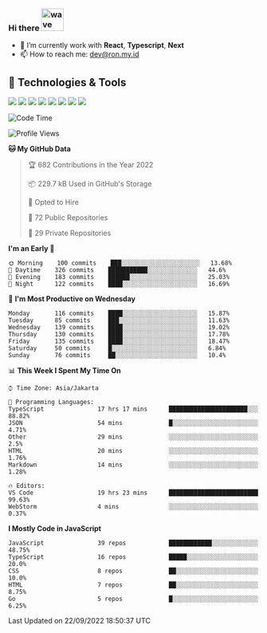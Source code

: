 ### Hi there <img src="https://i.ibb.co/q0Hx1KK/wave.gif" alt="wave" width="45px">

- 🌱 I’m currently work with **React**, **Typescript**, **Next**
- 📫 How to reach me: dev@ron.my.id

## 🔧 Technologies & Tools

![](https://img.shields.io/badge/OS-Linux-informational?style=flat&logo=linux&logoColor=white&color=2bbc8a)
![](https://img.shields.io/badge/OS-Windows-informational?style=flat&logo=windows&logoColor=white&color=2bbc8a)
![](https://img.shields.io/badge/Code-JavaScript-informational?style=flat&logo=javascript&logoColor=white&color=2bbc8a)
![](https://img.shields.io/badge/Code-Golang-informational?style=flat&logo=go&logoColor=white&color=2bbc8a)
![](https://img.shields.io/badge/Code-React-informational?style=flat&logo=react&logoColor=white&color=2bbc8a)
![](https://img.shields.io/badge/Code-Next-informational?style=flat&logo=next.js&logoColor=white&color=2bbc8a)
![](https://img.shields.io/badge/Shell-Bash-informational?style=flat&logo=gnu-bash&logoColor=white&color=2bbc8a)
![](https://img.shields.io/badge/Tools-Docker-informational?style=flat&logo=docker&logoColor=white&color=2bbc8a)

<!--START_SECTION:waka-->
![Code Time](http://img.shields.io/badge/Code%20Time-448%20hrs%2053%20mins-blue)

![Profile Views](http://img.shields.io/badge/Profile%20Views-1-blue)

**🐱 My GitHub Data** 

> 🏆 682 Contributions in the Year 2022
 > 
> 📦 229.7 kB Used in GitHub's Storage 
 > 
> 💼 Opted to Hire
 > 
> 📜 72 Public Repositories 
 > 
> 🔑 29 Private Repositories  
 > 
**I'm an Early 🐤** 

```text
🌞 Morning    100 commits    ███░░░░░░░░░░░░░░░░░░░░░░   13.68% 
🌆 Daytime    326 commits    ███████████░░░░░░░░░░░░░░   44.6% 
🌃 Evening    183 commits    ██████░░░░░░░░░░░░░░░░░░░   25.03% 
🌙 Night      122 commits    ████░░░░░░░░░░░░░░░░░░░░░   16.69%

```
📅 **I'm Most Productive on Wednesday** 

```text
Monday       116 commits    ████░░░░░░░░░░░░░░░░░░░░░   15.87% 
Tuesday      85 commits     ███░░░░░░░░░░░░░░░░░░░░░░   11.63% 
Wednesday    139 commits    ████░░░░░░░░░░░░░░░░░░░░░   19.02% 
Thursday     130 commits    ████░░░░░░░░░░░░░░░░░░░░░   17.78% 
Friday       135 commits    ████░░░░░░░░░░░░░░░░░░░░░   18.47% 
Saturday     50 commits     █░░░░░░░░░░░░░░░░░░░░░░░░   6.84% 
Sunday       76 commits     ██░░░░░░░░░░░░░░░░░░░░░░░   10.4%

```


📊 **This Week I Spent My Time On** 

```text
⌚︎ Time Zone: Asia/Jakarta

💬 Programming Languages: 
TypeScript               17 hrs 17 mins      ██████████████████████░░░   88.82% 
JSON                     54 mins             █░░░░░░░░░░░░░░░░░░░░░░░░   4.71% 
Other                    29 mins             ░░░░░░░░░░░░░░░░░░░░░░░░░   2.5% 
HTML                     20 mins             ░░░░░░░░░░░░░░░░░░░░░░░░░   1.76% 
Markdown                 14 mins             ░░░░░░░░░░░░░░░░░░░░░░░░░   1.28%

🔥 Editors: 
VS Code                  19 hrs 23 mins      █████████████████████████   99.63% 
WebStorm                 4 mins              ░░░░░░░░░░░░░░░░░░░░░░░░░   0.37%

```

**I Mostly Code in JavaScript** 

```text
JavaScript               39 repos            ████████████░░░░░░░░░░░░░   48.75% 
TypeScript               16 repos            █████░░░░░░░░░░░░░░░░░░░░   20.0% 
CSS                      8 repos             ██░░░░░░░░░░░░░░░░░░░░░░░   10.0% 
HTML                     7 repos             ██░░░░░░░░░░░░░░░░░░░░░░░   8.75% 
Go                       5 repos             █░░░░░░░░░░░░░░░░░░░░░░░░   6.25%

```



 Last Updated on 22/09/2022 18:50:37 UTC
<!--END_SECTION:waka-->
